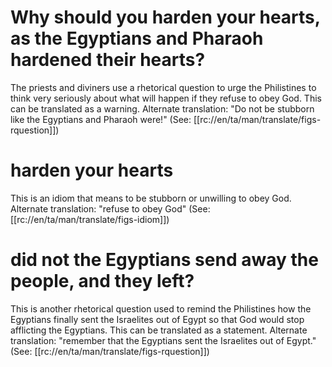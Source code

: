 # Why should you harden your hearts, as the Egyptians and Pharaoh hardened their hearts?

The priests and diviners use a rhetorical question to urge the Philistines to think very seriously about what will happen if they refuse to obey God. This can be translated as a warning. Alternate translation: "Do not be stubborn like the Egyptians and Pharaoh were!" (See: [[rc://en/ta/man/translate/figs-rquestion]])

# harden your hearts

This is an idiom that means to be stubborn or unwilling to obey God. Alternate translation: "refuse to obey God" (See: [[rc://en/ta/man/translate/figs-idiom]])

# did not the Egyptians send away the people, and they left?

This is another rhetorical question used to remind the Philistines how the Egyptians finally sent the Israelites out of Egypt so that God would stop afflicting the Egyptians. This can be translated as a statement. Alternate translation: "remember that the Egyptians sent the Israelites out of Egypt." (See: [[rc://en/ta/man/translate/figs-rquestion]])

